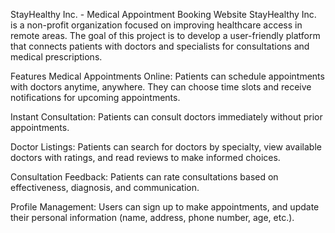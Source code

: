 StayHealthy Inc. - Medical Appointment Booking Website
StayHealthy Inc. is a non-profit organization focused on improving healthcare access in remote areas. The goal of this project is to develop a user-friendly platform that connects patients with doctors and specialists for consultations and medical prescriptions.

Features
Medical Appointments Online:
Patients can schedule appointments with doctors anytime, anywhere. They can choose time slots and receive notifications for upcoming appointments.

Instant Consultation:
Patients can consult doctors immediately without prior appointments.

Doctor Listings:
Patients can search for doctors by specialty, view available doctors with ratings, and read reviews to make informed choices.

Consultation Feedback:
Patients can rate consultations based on effectiveness, diagnosis, and communication.

Profile Management:
Users can sign up to make appointments, and update their personal information (name, address, phone number, age, etc.).
